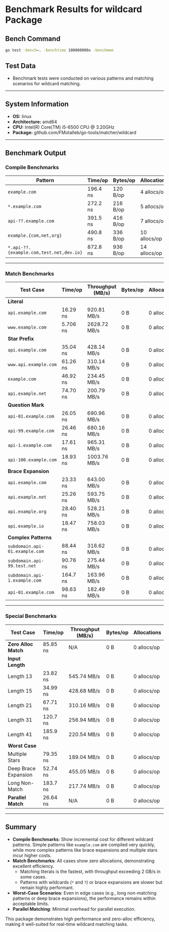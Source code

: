 # Benchmark Results for wildcard Package

## Bench Command

```bash
go test -bench=. -benchtime 100000000x -benchmem
```

## Test Data

* Benchmark tests were conducted on various patterns and matching scenarios for wildcard matching.

---

## System Information

* **OS:** linux  
* **Architecture:** amd64  
* **CPU:** Intel(R) Core(TM) i5-6500 CPU @ 3.20GHz  
* **Package:** github.com/FMotalleb/go-tools/matcher/wildcard  

---

## Benchmark Output

### Compile Benchmarks

| Pattern                                  | Time/op | Bytes/op | Allocations |
|------------------------------------------|---------|----------|-------------|
| `example.com`                            | 196.4 ns | 120 B/op | 4 allocs/op |
| `*.example.com`                          | 272.2 ns | 216 B/op | 5 allocs/op |
| `api-??.example.com`                     | 391.5 ns | 416 B/op | 7 allocs/op |
| `example.{com,net,org}`                  | 490.8 ns | 336 B/op | 10 allocs/op |
| `*.api-??.{example.com,test.net,dev.io}` | 872.8 ns | 936 B/op | 14 allocs/op |

---

### Match Benchmarks

| Test Case                                | Time/op   | Throughput (MB/s) | Bytes/op | Allocations |
|------------------------------------------|-----------|--------------------|----------|-------------|
| **Literal**                              |           |                    |          |             |
| `api.example.com`                        | 16.29 ns  | 920.81 MB/s        | 0 B      | 0 allocs/op |
| `www.example.com`                        | 5.706 ns  | 2628.72 MB/s       | 0 B      | 0 allocs/op |
| **Star Prefix**                          |           |                    |          |             |
| `api.example.com`                        | 35.04 ns  | 428.14 MB/s        | 0 B      | 0 allocs/op |
| `www.api.example.com`                    | 61.26 ns  | 310.14 MB/s        | 0 B      | 0 allocs/op |
| `example.com`                            | 46.92 ns  | 234.45 MB/s        | 0 B      | 0 allocs/op |
| `api.example.net`                        | 74.70 ns  | 200.79 MB/s        | 0 B      | 0 allocs/op |
| **Question Mark**                        |           |                    |          |             |
| `api-01.example.com`                     | 26.05 ns  | 690.96 MB/s        | 0 B      | 0 allocs/op |
| `api-99.example.com`                     | 26.46 ns  | 680.16 MB/s        | 0 B      | 0 allocs/op |
| `api-1.example.com`                      | 17.61 ns  | 965.31 MB/s        | 0 B      | 0 allocs/op |
| `api-100.example.com`                    | 18.93 ns  | 1003.76 MB/s       | 0 B      | 0 allocs/op |
| **Brace Expansion**                      |           |                    |          |             |
| `api.example.com`                        | 23.33 ns  | 643.00 MB/s        | 0 B      | 0 allocs/op |
| `api.example.net`                        | 25.26 ns  | 593.75 MB/s        | 0 B      | 0 allocs/op |
| `api.example.org`                        | 28.40 ns  | 528.21 MB/s        | 0 B      | 0 allocs/op |
| `api.example.io`                         | 18.47 ns  | 758.03 MB/s        | 0 B      | 0 allocs/op |
| **Complex Patterns**                     |           |                    |          |             |
| `subdomain.api-01.example.com`           | 88.44 ns  | 316.62 MB/s        | 0 B      | 0 allocs/op |
| `subdomain.api-99.test.net`              | 90.76 ns  | 275.44 MB/s        | 0 B      | 0 allocs/op |
| `subdomain.api-1.example.com`            | 164.7 ns  | 163.96 MB/s        | 0 B      | 0 allocs/op |
| `api-01.example.com`                     | 98.63 ns  | 182.49 MB/s        | 0 B      | 0 allocs/op |

---

### Special Benchmarks

| Test Case                                | Time/op   | Throughput (MB/s) | Bytes/op | Allocations |
|------------------------------------------|-----------|--------------------|----------|-------------|
| **Zero Alloc Match**                     | 85.85 ns  | N/A                | 0 B      | 0 allocs/op |
| **Input Length**                         |           |                    |          |             |
| Length 13                                | 23.82 ns  | 545.74 MB/s        | 0 B      | 0 allocs/op |
| Length 15                                | 34.99 ns  | 428.68 MB/s        | 0 B      | 0 allocs/op |
| Length 21                                | 67.71 ns  | 310.16 MB/s        | 0 B      | 0 allocs/op |
| Length 31                                | 120.7 ns  | 256.94 MB/s        | 0 B      | 0 allocs/op |
| Length 41                                | 185.9 ns  | 220.54 MB/s        | 0 B      | 0 allocs/op |
| **Worst Case**                           |           |                    |          |             |
| Multiple Stars                           | 79.35 ns  | 189.04 MB/s        | 0 B      | 0 allocs/op |
| Deep Brace Expansion                     | 52.74 ns  | 455.05 MB/s        | 0 B      | 0 allocs/op |
| Long Non-Match                           | 183.7 ns  | 217.74 MB/s        | 0 B      | 0 allocs/op |
| **Parallel Match**                       | 26.64 ns  | N/A                | 0 B      | 0 allocs/op |

---

## Summary

* **Compile Benchmarks**: Show incremental cost for different wildcard patterns. Simple patterns like `example.com` are compiled very quickly, while more complex patterns like brace expansions and multiple stars incur higher costs.  
* **Match Benchmarks**: All cases show zero allocations, demonstrating excellent efficiency.  
  * Matching literals is the fastest, with throughput exceeding 2 GB/s in some cases.  
  * Patterns with wildcards (`*` and `?`) or brace expansions are slower but remain highly performant.  
* **Worst-Case Scenarios**: Even in edge cases (e.g., long non-matching patterns or deep brace expansions), the performance remains within acceptable limits.  
* **Parallel Matching**: Minimal overhead for parallel execution.

This package demonstrates high performance and zero-alloc efficiency, making it well-suited for real-time wildcard matching tasks.  
